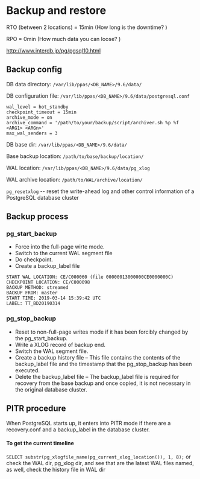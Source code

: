# Backup and restore 

RTO (between 2 locations) = 15min (How long is the downtime? )

RPO = 0min (How much data you can loose? )

http://www.interdb.jp/pg/pgsql10.html

## Backup config 

DB data directory: `/var/lib/ppas/<DB_NAME>/9.6/data/`

DB configuration file: `/var/lib/ppas/<DB_NAME>/9.6/data/postgresql.conf`

```
wal_level = hot_standby
checkpoint_timeout = 15min
archive_mode = on
archive_command = '/path/to/your/backup/script/archiver.sh %p %f <ARG1> <ARGn>'
max_wal_senders = 3
```

DB base dir: `/var/lib/ppas/<DB_NAME>/9.6/data/`

Base backup location: `/path/to/base/backup/location/`

WAL location: `/var/lib/ppas/<DB_NAME>/9.6/data/pg_xlog`

WAL archive location: `/path/to/WAL/archive/location/`

`pg_resetxlog` -- reset the write-ahead log and other control information of a PostgreSQL database cluster

## Backup process 

### pg_start_backup

- Force into the full-page wirte mode.
- Switch to the current WAL segment file
- Do checkpoint.
- Create a backup_label file

```
START WAL LOCATION: CE/C000060 (file 00000013000000CE0000000C)
CHECKPOINT LOCATION: CE/C000098
BACKUP METHOD: streamed
BACKUP FROM: master
START TIME: 2019-03-14 15:39:42 UTC
LABEL: TT_BD20190314
```

### pg_stop_backup

- Reset to non-full-page writes mode if it has been forcibly changed by the pg_start_backup.
- Write a XLOG record of backup end.
- Switch the WAL segment file.
- Create a backup history file – This file contains the contents of the backup_label file and the timestamp that the pg_stop_backup has been executed.
- Delete the backup_label file – The backup_label file is required for recovery from the base backup and once copied, it is not necessary in the original database cluster.

## PITR procedure 

When PostgreSQL starts up, it enters into PITR mode if there are a recovery.conf and a backup_label in the database cluster.

#### To get the current timeline 

`SELECT substr(pg_xlogfile_name(pg_current_xlog_location()), 1, 8);` or check the WAL dir, pg_xlog dir, and see that are the latest WAL files named, as well, check the history file in WAL dir




